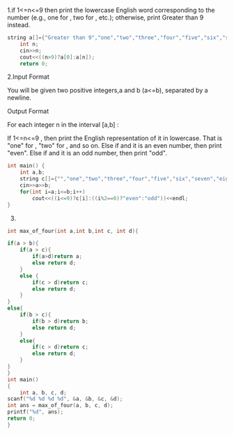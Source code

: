 1.if 1<=n<=9 then print the lowercase English word corresponding to the number (e.g., one for , two for , etc.); otherwise, print Greater than 9 instead.
```cpp
string a[]={"Greater than 9","one","two","three","four","five","six","seven","eight","nine"};
    int n;
    cin>>n;
    cout<<((n>9)?a[0]:a[n]);
    return 0;
```
2.Input Format

You will be given two positive integers,a  and b (a<=b), separated by a newline.

Output Format

For each integer n in the interval [a,b] :

If 1<=n<=9 , then print the English representation of it in lowercase. That is "one" for , "two" for , and so on.
Else if  and it is an even number, then print "even".
Else if  and it is an odd number, then print "odd".

```cpp
int main() {
    int a,b;
    string c[]={"","one","two","three","four","five","six","seven","eight","nine"};
    cin>>a>>b;
    for(int i=a;i<=b;i++)
        cout<<((i<=9)?c[i]:((i%2==0)?"even":"odd"))<<endl;
}
```
3.
```cpp
int max_of_four(int a,int b,int c, int d){

if(a > b){
    if(a > c){
        if(a>d)return a;
        else return d;
    }
    else {
        if(c > d)return c;
        else return d;
    }
}
else{
    if(b > c){
        if(b > d)return b;
        else return d;
    }
    else{
        if(c > d)return c;
        else return d;
    }
}
}
int main() 
{
    int a, b, c, d;
scanf("%d %d %d %d", &a, &b, &c, &d);
int ans = max_of_four(a, b, c, d);
printf("%d", ans);
return 0;
}
```
